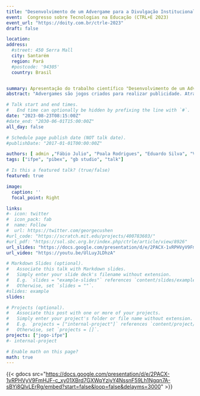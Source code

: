 ```yaml
---
title: "Desenvolvimento de um Advergame para a Divulgação Institucional"
event:  Congresso sobre Tecnologias na Educação (CTRL+E 2023)
event_url: "https://doity.com.br/ctrle-2023"
draft: false

location: 
address:
  #street: 450 Serra Mall
  city: Santarém
  region: Pará
  #postcode: '94305'
  country: Brasil


summary: Apresentação do trabalho científico "Desenvolvimento de um Advergame para a Divulgação Institucional" (CTRL+E 2023).
abstract: "Advergames são jogos criados para realizar publicidade. Através deles, os usuários emergem num mundo criado para realizar a propaganda de algum produto ou marca. Neste projeto foi criado um \textit{advergame} para promover o IFPE Campus Paulista . O jogo foi desenvolvido com as ferramentas Piskel, Tiled Map Editor e GB Studio. Ele encontra-se disponível on-line podendo ser acessado através de um computador ou dispositivo móvel. Com ele a comunidade interna e externa pode visitar virtualmente todas as dependências da instituição, além de realizar missões que apresentem a dinâmica da vida estudantil na instituição."

# Talk start and end times.
#   End time can optionally be hidden by prefixing the line with `#`.
date: "2023-08-23T08:15:00Z"
#date_end: "2030-06-01T15:00:00Z"
all_day: false

# Schedule page publish date (NOT talk date).
#publishDate: "2017-01-01T00:00:00Z"

authors: [ admin ,"Fábio Julio", "Poala Rodrigues", "Eduardo Silva", "Vitória Lira", "Luciana Carla", "Anderson Queiroz"]
tags: ["ifpe", "pibex", "gb studio", "talk"]

# Is this a featured talk? (true/false)
featured: true

image:
  caption: ''
  focal_point: Right

links:
#- icon: twitter
#  icon_pack: fab
#  name: Follow
#  url: https://twitter.com/georgecushen
#url_code: "https://scratch.mit.edu/projects/400783603/"
#url_pdf: "https://sol.sbc.org.br/index.php/ctrle/article/view/8926"
url_slides: "https://docs.google.com/presentation/d/e/2PACX-1vRPHVyV9FmHJF-c_xy01XBrd7GXWqYziyY4NssnF59Lh1Ngqn7A-sBYi8QlvLErRg/embed?start=false&loop=false&delayms=3000"
url_video: "https://youtu.be/UlLuyJLDhzA"

# Markdown Slides (optional).
#   Associate this talk with Markdown slides.
#   Simply enter your slide deck's filename without extension.
#   E.g. `slides = "example-slides"` references `content/slides/example-slides.md`.
#   Otherwise, set `slides = ""`.
#slides: example
slides: 

# Projects (optional).
#   Associate this post with one or more of your projects.
#   Simply enter your project's folder or file name without extension.
#   E.g. `projects = ["internal-project"]` references `content/project/deep-learning/index.md`.
#   Otherwise, set `projects = []`.
projects: ["jogo-ifpe"]
#- internal-project

# Enable math on this page?
math: true
---
```


{{< gdocs src="https://docs.google.com/presentation/d/e/2PACX-1vRPHVyV9FmHJF-c_xy01XBrd7GXWqYziyY4NssnF59Lh1Ngqn7A-sBYi8QlvLErRg/embed?start=false&loop=false&delayms=3000" >}}
